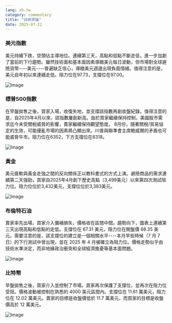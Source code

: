 ```yaml
---
lang: zh-tw
category: commentary
title: "日終評論"
date: 2025-07-22
---
```


### 美元指數

美元持續下跌，空頭佔主導地位。連續第三天，高點和低點不斷走低，進一步加劇了當前的下行趨勢。雖然技術面和基本面因素導緻美元每日波動，但市場對全球避險貨幣----美元----普遍缺乏信心，導緻美元週邊出現負面情緒。值得注意的是，美元自年初以來連續走低。阻力位在97.73，支撐位在97.00。

![Image](https://markleighedu.github.io/img/Jul-2025/22-Jul-2025/usdindex.jpg)

### 標普500指數

在早盤拋售之後，買家入場，收復失地，並支撐該指數再創收盤紀錄。值得注意的是，自2025年4月以來，該指數屢創新高。由於買家繼續保持控制，美國股市需求迄今未受關稅威脅的影響，賣家繼續保持觀望態度。 8月份，隨著關稅/貿易協定的生效，可能擾亂市場的因素將凸顯出來。川普與聯準會主席鮑威爾的矛盾也可能威脅牛市。阻力位在6352，下方支撐位在6318。

![Image](https://markleighedu.github.io/img/Jul-2025/22-Jul-2025/sp500.jpg)

### 黃金

美元疲軟與黃金走強之間的反向關係正以教科書式的方式上演。避險商品的需求連續第二天強勁，買家自2025年4月創下歷史高點（3,499美元）以來第四次測試阻力位。阻力位位於3,432美元，支撐位位於3,383美元。

![Image](https://markleighedu.github.io/img/Jul-2025/22-Jul-2025/gold.jpg)

### 布倫特石油

賣家率先出場，買家介入彌補損失，價格收在區間中間。趨勢向下，圖表上連續第三天出現高點和低點的走低。支撐位在 67.31 美元，阻力位在開盤價 68.35 美元。需要注意的是，該支撐位的建立是一個相關水平----本月早些時候（7 月 7 日）的下行測試中曾出現，並在 2025 年 4 月被確立為阻力位。價格走勢似乎由技術水準決定，而非地緣政治衝突和全球經濟擔憂等基本面問題。

![Image](https://markleighedu.github.io/img/Jul-2025/22-Jul-2025/brentoil.jpg)

### 比特幣

早盤拋售之後，買家介入並控制了市場。買家再次保護了支撐位，並再次在阻力位受阻。價格波動被控制在熟悉的 4000 美元區間內。支撐位在 11.61 萬美元，阻力位在 12.02 萬美元。賣家的目標是收盤價低於 11.7 萬美元，而買家的目標是收盤價高於 12 萬美元。

![Image](https://markleighedu.github.io/img/Jul-2025/22-Jul-2025/bitcoin.jpg)

